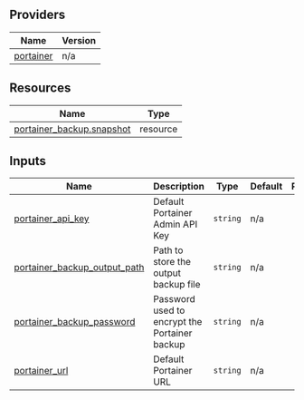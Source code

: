 <!-- BEGIN_TF_DOCS -->


## Providers

| Name | Version |
|------|---------|
| <a name="provider_portainer"></a> [portainer](#provider\_portainer) | n/a |

## Resources

| Name | Type |
|------|------|
| [portainer_backup.snapshot](https://registry.terraform.io/providers/portainer/portainer/latest/docs/resources/backup) | resource |

## Inputs

| Name | Description | Type | Default | Required |
|------|-------------|------|---------|:--------:|
| <a name="input_portainer_api_key"></a> [portainer\_api\_key](#input\_portainer\_api\_key) | Default Portainer Admin API Key | `string` | n/a | yes |
| <a name="input_portainer_backup_output_path"></a> [portainer\_backup\_output\_path](#input\_portainer\_backup\_output\_path) | Path to store the output backup file | `string` | n/a | yes |
| <a name="input_portainer_backup_password"></a> [portainer\_backup\_password](#input\_portainer\_backup\_password) | Password used to encrypt the Portainer backup | `string` | n/a | yes |
| <a name="input_portainer_url"></a> [portainer\_url](#input\_portainer\_url) | Default Portainer URL | `string` | n/a | yes |
<!-- END_TF_DOCS -->